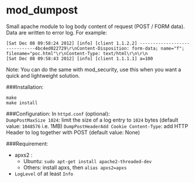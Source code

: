 mod_dumpost
===========

Small apache module to log body content of request (POST / FORM data). Data are written to error log. For example:
```
[Sat Dec 08 09:58:24 2012] [info] [client 1.1.2.2] ------------------------------4bc4ed022729\r\nContent-Disposition: form-data; name="f"; filename="poc.html"\r\nContent-Type: text/html\r\n\r\n
[Sat Dec 08 09:58:43 2012] [info] [client 1.1.1.1] a=100
```

Note: You can do the same with mod_security, use this when you want a quick and lightweight solution. 

###Installation:
```
make
make install
```
###Configuration:
In `httpd.conf` (optional):  
`DumpPostMaxSize 1024`: limit the size of a log entry to `1024` bytes (default value: `1048576` i.e. 1MB)
`DumpPostHeaderAdd Cookie Content-Type`:  add HTTP Header to log together with POST (default value: None)

###Requirement:
* apxs2 : 
    * Ubuntu: `sudo apt-get install apache2-threaded-dev`
    * Others: install apxs, then `alias apxs2=apxs`
* `LogLevel` of at least `Info`